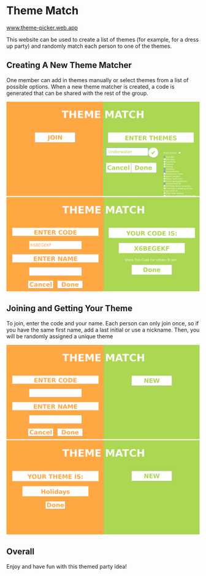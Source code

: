 # Theme Match

www.theme-picker.web.app

This website can be used to create a list of themes (for example, for a dress up party) and randomly match each person to one of the themes.

## Creating A New Theme Matcher

One member can add in themes manually or select themes from a list of possible options. When a new theme matcher is created, a code is generated that can be shared with the rest of the group.

![Image of theme list.](./screenshots/theme-list.png "Creating a theme list")
![Image of code for theme.](./screenshots/new-code.png "Code for theme match")

## Joining and Getting Your Theme

To join, enter the code and your name. Each person can only join once, so if you have the same first name, add a last initial or use a nickname. Then, you will be randomly assigned a unique theme

![Image of place to enter code and name.](./screenshots/entering-code.png "Entering code and name")
![Image of getting randomized unique theme.](./screenshots/get-theme.png "Getting your theme")

## Overall

Enjoy and have fun with this themed party idea!
